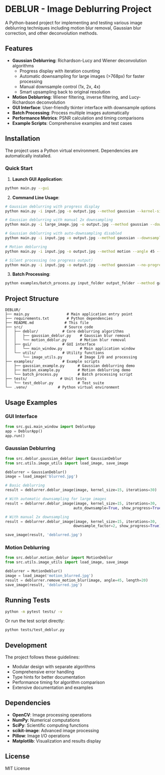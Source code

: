 # DEBLUR - Image Deblurring Project

A Python-based project for implementing and testing various image deblurring techniques including motion blur removal, Gaussian blur correction, and other deconvolution methods.

## Features

- **Gaussian Deblurring**: Richardson-Lucy and Wiener deconvolution algorithms
  - Progress display with iteration counting
  - Automatic downsampling for large images (>768px) for faster processing
  - Manual downsample control (1x, 2x, 4x)
  - Smart upsampling back to original resolution
- **Motion Deblurring**: Wiener filtering, inverse filtering, and Lucy-Richardson deconvolution
- **GUI Interface**: User-friendly tkinter interface with downsample options
- **Batch Processing**: Process multiple images automatically
- **Performance Metrics**: PSNR calculation and timing comparisons
- **Example Scripts**: Comprehensive examples and test cases

## Installation

The project uses a Python virtual environment. Dependencies are automatically installed.

### Quick Start

1. **Launch GUI Application**:
```bash
python main.py --gui
```

2. **Command Line Usage**:
```bash
# Gaussian deblurring with progress display
python main.py -i input.jpg -o output.jpg --method gaussian --kernel-size 15 --iterations 30

# Gaussian deblurring with manual 2x downsampling
python main.py -i large_image.jpg -o output.jpg --method gaussian --downsample 2

# Gaussian deblurring with auto-downsampling disabled
python main.py -i input.jpg -o output.jpg --method gaussian --downsample 1

# Motion deblurring  
python main.py -i input.jpg -o output.jpg --method motion --angle 45 --length 20

# Silent processing (no progress output)
python main.py -i input.jpg -o output.jpg --method gaussian --no-progress
```

3. **Batch Processing**:
```bash
python examples/batch_process.py input_folder output_folder --method gaussian
```

## Project Structure

```
DEBLUR/
├── main.py                 # Main application entry point
├── requirements.txt        # Python dependencies
├── README.md              # This file
├── src/                   # Source code
│   ├── deblur/           # Core deblurring algorithms
│   │   ├── gaussian_deblur.py    # Gaussian blur removal
│   │   └── motion_deblur.py      # Motion blur removal
│   ├── gui/              # GUI interface
│   │   └── main_window.py        # Main application window
│   └── utils/            # Utility functions
│       └── image_utils.py        # Image I/O and processing
├── examples/             # Example scripts
│   ├── gaussian_example.py      # Gaussian deblurring demo
│   ├── motion_example.py        # Motion deblurring demo
│   └── batch_process.py         # Batch processing script
├── tests/               # Unit tests
│   └── test_deblur.py           # Test suite
└── .venv/              # Python virtual environment
```

## Usage Examples

### GUI Interface
```python
from src.gui.main_window import DeblurApp
app = DeblurApp()
app.run()
```

### Gaussian Deblurring
```python
from src.deblur.gaussian_deblur import GaussianDeblur
from src.utils.image_utils import load_image, save_image

deblurrer = GaussianDeblur()
image = load_image('blurred.jpg')

# Basic deblurring
result = deblurrer.deblur_image(image, kernel_size=15, iterations=30)

# With automatic downsampling for large images
result = deblurrer.deblur_image(image, kernel_size=15, iterations=30, 
                               auto_downsample=True, show_progress=True)

# With manual 2x downsampling
result = deblurrer.deblur_image(image, kernel_size=15, iterations=30, 
                               downsample_factor=2, show_progress=True)

save_image(result, 'deblurred.jpg')
```

### Motion Deblurring
```python
from src.deblur.motion_deblur import MotionDeblur
from src.utils.image_utils import load_image, save_image

deblurrer = MotionDeblur()
image = load_image('motion_blurred.jpg')
result = deblurrer.remove_motion_blur(image, angle=45, length=20)
save_image(result, 'deblurred.jpg')
```

## Running Tests

```bash
python -m pytest tests/ -v
```

Or run the test script directly:
```bash
python tests/test_deblur.py
```

## Development

The project follows these guidelines:
- Modular design with separate algorithms
- Comprehensive error handling
- Type hints for better documentation
- Performance timing for algorithm comparison
- Extensive documentation and examples

## Dependencies

- **OpenCV**: Image processing operations
- **NumPy**: Numerical computations  
- **SciPy**: Scientific computing functions
- **scikit-image**: Advanced image processing
- **Pillow**: Image I/O operations
- **Matplotlib**: Visualization and results display

## License

MIT License
